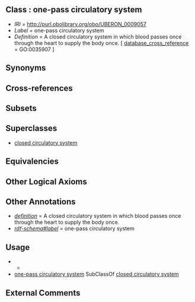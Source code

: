 
## Class : one-pass circulatory system

 * *IRI* = http://purl.obolibrary.org/obo/UBERON_0009057
 * *Label* = one-pass circulatory system
 * *Definition* = A closed circulatory system in which blood passes once through the heart to supply the body once. [ [database_cross_reference](../../ef/oboInOwl#hasDbXref.md) = GO:0035907 ]

## Synonyms


## Cross-references


## Subsets


## Superclasses

 * [closed circulatory system](../../UBERON/55/UBERON_0009055.md)

## Equivalencies


## Other Logical Axioms


## Other Annotations

 * *[definition](../../IAO/15/IAO_0000115.md)* = A closed circulatory system in which blood passes once through the heart to supply the body once.
 * *[rdf-schema#label](../../el/rdf-schema#label.md)* = one-pass circulatory system

## Usage

 * -
 * [one-pass circulatory system](../../UBERON/57/UBERON_0009057.md) SubClassOf [closed circulatory system](../../UBERON/55/UBERON_0009055.md)

## External Comments

